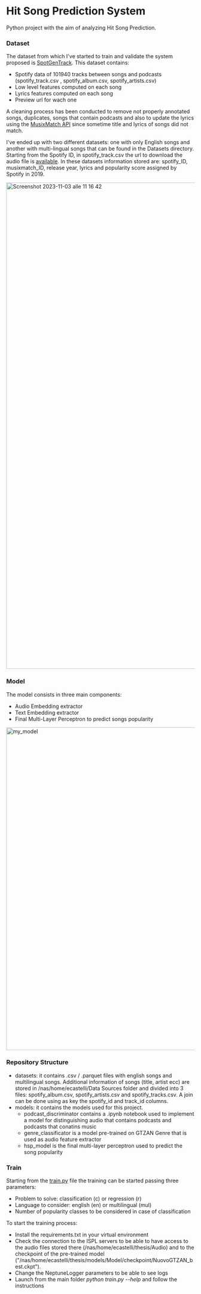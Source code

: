 # Hit Song Prediction System

Python project with the aim of analyzing Hit Song Prediction. 


### Dataset
The dataset from which I've started to train and validate the system proposed is [SpotGenTrack](https://data.mendeley.com/datasets/4m2x4zngny).
This dataset contains: 
* Spotify data of 101940 tracks between songs and podcasts (spotify_track.csv , spotify_album.csv, spotify_artists.csv)
* Low level features computed on each song
* Lyrics features computed on each song
* Preview url for wach one

A cleaning process has been conducted to remove not properly annotated songs, duplicates, songs that contain podcasts and also to update the lyrics using the [MusixMatch API](https://developer.musixmatch.com) since sometime title and lyrics of songs did not match.

I've ended up with two different datasets: one with only English songs and another with multi-lingual songs that can be found in the Datasets directory. Starting from the Spotify ID, in spotify_track.csv the url to download the audio file is [available](Datasets). In these datasets information stored are: spotify_ID, musixmatch_ID, release year, lyrics and popularity score assigned by Spotify in 2019.

<img width="1296" alt="Screenshot 2023-11-03 alle 11 16 42" src="https://github.com/ElisaCastelli/HitSongPrediction/assets/61751277/a20cf51b-7097-4d1a-8ecc-fc052ee30113">

### Model

The model consists in three main components:
* Audio Embedding extractor
* Text Embedding extractor
* Final Multi-Layer Perceptron to predict songs popularity

<img width="860" alt="my_model" src="https://github.com/ElisaCastelli/HitSongPrediction/assets/61751277/6c580c05-53c3-4dca-9c05-f5811b0a387b">

### Repository Structure

* datasets: it contains .csv / .parquet files with english songs and multilingual songs. Additional information of songs (title, artist ecc) are stored in /nas/home/ecastelli/Data Sources folder and divided into 3 files: spotify_album.csv, spotify_artists.csv and spotify_tracks.csv. A join can be done using as key the spotify_id and track_id columns.
* models: it contains the models used for this project. 
    * podcast_discriminator contains a .ipynb notebook used to implement a model for distinguishing audio that contains podcasts and podcasts that conatins music
    * genre_classificator is a model pre-trained on GTZAN Genre that is used as audio feature extractor
    * hsp_model is the final multi-layer perceptron used to predict the song popularity
 
### Train

Starting from the [train.py](train.py) file the training can be started passing three parameters:
* Problem to solve: classification (c) or regression (r)
* Language to consider: english (en) or multilingual (mul)
* Number of popularity classes to be considered in case of classification

To start the training process:

* Install the requirements.txt in your virtual environment
* Check the connection to the ISPL servers to be able to have access to the audio files stored there (/nas/home/ecastelli/thesis/Audio) and to the checkpoint of the pre-trained model ("/nas/home/ecastelli/thesis/models/Model/checkpoint/NuovoGTZAN_best.ckpt"). 
* Change the NeptuneLogger parameters to be able to see logs
* Launch from the main folder *python train.py --help* and follow the instructions

